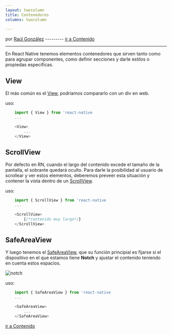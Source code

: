 ```yaml
---
layout: twocolumn
title: Contenedores
columns: twocolumn
 
---
```


por [Raúl González](https://twitter.com/soyraulgonzalez)  ---------   [ir a Contenido](/contenido.html)

---

En React Native tenemos elementos contenedores que sirven tanto como para agrupar componentes, como definir secciones y darle estilos o propiedas especificas.

## View

El más común es el [View](https://reactnative.dev/docs/view), podriamos compararlo con un div en web.

uso:

```js
    import { View } from 'react-native
    ...

    <View>
        ...
    </View>
```

## ScrollView

Por defecto en RN, cuando el largo del contenido excede el tamaño de la pantalla, el sobrante quedará oculto. Para darle la posibilidad al usuario de scrollear y ver estos elementos, deberemos preveer esta situación y contener la vista dentro de un [ScrollView](https://reactnative.dev/docs/scrollview).

uso:

```js
    import { ScrollView } from 'react-native
    ...

    <ScrollView>
        {/*contenido muy largo*/}
    </ScrollView>
```

## SafeAreaView

Y luego tenemos el [SafeAreaView](https://reactnative.dev/docs/safeareaview), que su función principial es fijarse si el dispositivo en el que estamos tiene **Notch** y ajustar el contenido teniendo en cuenta estos espacios.

![notch](https://resizer.iproimg.com/unsafe/880x/https://assets.iprofesional.com/assets/jpg/2020/01/489197.jpg?5.4.3 'Notch')

uso:

```js
    import { SafeAreaView } from 'react-native
    ...

    <SafeAreaView>
        ...
    </SafeAreaView>
```

[ir a Contenido](/contenido.html)
